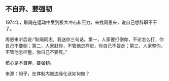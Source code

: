 ## 不自弃、要强韧

1974年，耿飚在运动中受到极大冲击和压力，来找周恩来，说自己想辞职不干了。

周恩来听后说:“耿飚同志，我送你三句话。第一，人家要打倒你，不论怎么打，你自己不要倒；第二，人家赶你，不管他怎样赶，你自己不要走；第三，人家整你，不管他怎样整，你自己不要死。”

核心是不自弃，要强韧。

来源：知乎，在体制内被边缘化该如何做？